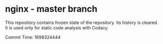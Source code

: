 # nginx - master branch

This repository contains frozen state of the repository.
Its history is cleared. It is used only for static code
analysis with Codacy.

Commit Time: 1698324444